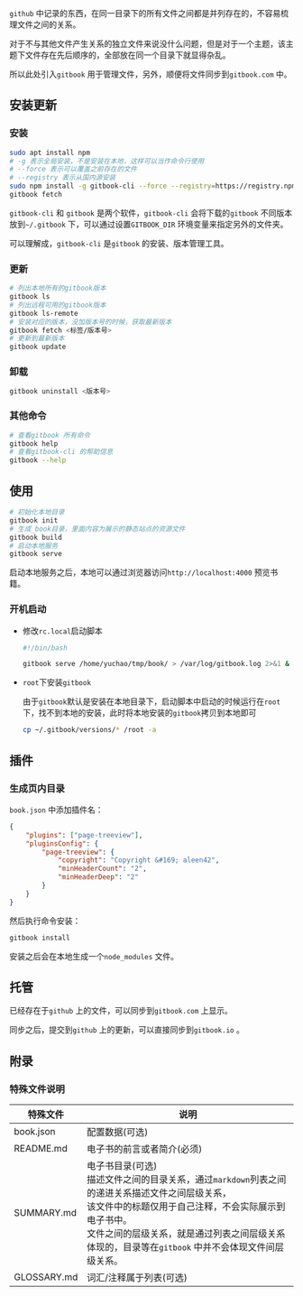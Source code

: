 `github` 中记录的东西，在同一目录下的所有文件之间都是并列存在的，不容易梳理文件之间的关系。

对于不与其他文件产生关系的独立文件来说没什么问题，但是对于一个主题，该主题下文件存在先后顺序的，全部放在同一个目录下就显得杂乱。

所以此处引入`gitbook` 用于管理文件，另外，顺便将文件同步到`gitbook.com` 中。



## 安装更新

### 安装

```bash
sudo apt install npm
# -g 表示全局安装，不是安装在本地，这样可以当作命令行使用
# --force 表示可以覆盖之前存在的文件
# --registry 表示从国内源安装
sudo npm install -g gitbook-cli --force --registry=https://registry.npmmirror.com
gitbook fetch
```

`gitbook-cli` 和 `gitbook` 是两个软件，`gitbook-cli` 会将下载的`gitbook` 不同版本放到`~/.gitbook` 下，可以通过设置`GITBOOK_DIR` 环境变量来指定另外的文件夹。

可以理解成，`gitbook-cli` 是`gitbook` 的安装、版本管理工具。

### 更新

```bash
# 列出本地所有的gitbook版本
gitbook ls
# 列出远程可用的gitbook版本
gitbook ls-remote
# 安装对应的版本，没加版本号的时候，获取最新版本
gitbook fetch <标签/版本号>
# 更新到最新版本
gitbook update
```

### 卸载

```bash
gitbook uninstall <版本号>
```

### 其他命令

```bash
# 查看gitbook 所有命令
gitbook help
# 查看gitbook-cli 的帮助信息
gitbook --help
```



## 使用

```bash
# 初始化本地目录
gitbook init
# 生成_book目录，里面内容为展示的静态站点的资源文件
gitbook build
# 启动本地服务
gitbook serve
```

启动本地服务之后，本地可以通过浏览器访问`http://localhost:4000` 预览书籍。



### 开机启动

* 修改`rc.local`启动脚本

  ```bash
  #!/bin/bash
  
  gitbook serve /home/yuchao/tmp/book/ > /var/log/gitbook.log 2>&1 &
  ```

* `root`下安装`gitbook`

  由于`gitbook`默认是安装在本地目录下，启动脚本中启动的时候运行在`root`下，找不到本地的安装，此时将本地安装的`gitbook`拷贝到本地即可

  ```bash
  cp ~/.gitbook/versions/* /root -a
  ```



## 插件

### 生成页内目录

`book.json` 中添加插件名：

```json
{
    "plugins": ["page-treeview"],
    "pluginsConfig": {
        "page-treeview": {
            "copyright": "Copyright &#169; aleen42",
            "minHeaderCount": "2",
            "minHeaderDeep": "2"
        }
    }
}
```

然后执行命令安装：

```bash
gitbook install
```

安装之后会在本地生成一个`node_modules` 文件。



## 托管

已经存在于`github` 上的文件，可以同步到`gitbook.com` 上显示。

同步之后，提交到`github` 上的更新，可以直接同步到`gitbook.io` 。



## 附录

### 特殊文件说明

| 特殊文件    | 说明                                                         |
| ----------- | ------------------------------------------------------------ |
| book.json   | 配置数据(可选)                                               |
| README.md   | 电子书的前言或者简介(必须)                                   |
| SUMMARY.md  | 电子书目录(可选)<br />描述文件之间的目录关系，通过`markdown`列表之间的递进关系描述文件之间层级关系，<br />该文件中的标题仅用于自己注释，不会实际展示到电子书中。<br />文件之间的层级关系，就是通过列表之间层级关系体现的，目录等在`gitbook` 中并不会体现文件间层级关系。 |
| GLOSSARY.md | 词汇/注释属于列表(可选)                                      |


